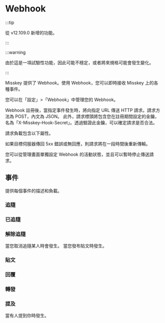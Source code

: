 # Webhook

:::tip

從 v12.109.0 新增的功能。

:::

:::warning

由於這是一項試驗性功能，因此可能不穩定，或者將來規格可能會發生變化。

:::

Misskey 提供了 Webhook。使用 Webhook，您可以即時接收 Misskey 上的各種事件。

您可以在「設定」>「Webhook」中管理您的 Webhook。

Webhook 註冊後，當指定事件發生時，將向指定 URL 傳送 HTTP 請求。請求方法為 POST，內文為 JSON。
此外，請求標頭將包含您在註冊期間設定的金鑰，名為「X-Misskey-Hook-Secret」。透過驗證此金鑰，可以確定請求是否合法。

請求負載包含以下屬性。

<MkSchemaViewerItemObject :schema="{
type: 'object',
properties: {
hookId: {
 type: 'string',
 description: 'Webhook ID',
},
userId: {
 type: 'string',
 description: 'Webhook作成者のユーザーID',
},
eventId: {
 type: 'string',
 description: 'イベントのID',
},
createdAt: {
 type: 'integer',
 description: 'イベントが発生した日時(UNIX time、ミリ秒)',
},
type: {
 type: 'string',
 description: 'イベントの種類',
},
body: {
 type: 'object',
 description: 'イベントのペイロード',
},
}
}"/>

如果目標伺服器傳回 5xx 錯誤或無回應，則請求將在一段時間後重新傳輸。

您可以從管理畫面單獨設定 Webhook 的活動狀態，並且可以暫時停止傳送請求。

## 事件

提供每個事件的描述和負載。

### 追隨

<MkSchemaViewerItemObject :schema="{
type: 'object',
properties: {
 user: {
 	$ref: 'misskey://User',
 	description: 'フォローを行ったユーザー',
 },
}
}"/>

<MkSchemaViewerItemObject :schema="{
type: 'object',
properties: {
user: {
 $ref: 'misskey://User',
 description: 'フォローしたユーザー',
},
}
}"/>

### 已追隨

<MkSchemaViewerItemObject :schema="{
type: 'object',
properties: {
 user: {
 	$ref: 'misskey://User',
 	description: 'フォロー解除したユーザー',
 },
}
}"/>

<MkSchemaViewerItemObject :schema="{
type: 'object',
properties: {
user: {
 $ref: 'misskey://User',
 description: 'フォローを行ったユーザー',
},
}
}"/>

### 解除追隨

當您取消追隨某人時會發生。 當您發布貼文時發生。

<MkSchemaViewerItemObject :schema="{
type: 'object',
properties: {
user: {
 $ref: 'misskey://User',
 description: 'フォロー解除したユーザー',
},
}
}"/>

### 貼文

<MkSchemaViewerItemObject :schema="{
type: 'object',
properties: {
 note: {
 	$ref: 'misskey://Note',
 	description: '返信',
 },
}
}"/>

<MkSchemaViewerItemObject :schema="{
type: 'object',
properties: {
note: {
 $ref: 'misskey://Note',
 description: '作成されたノート',
},
}
}"/>

### 回覆

<MkSchemaViewerItemObject :schema="{
type: 'object',
properties: {
 note: {
 	$ref: 'misskey://Note',
 	description: 'Renote',
 },
}
}"/>

<MkSchemaViewerItemObject :schema="{
type: 'object',
properties: {
note: {
 $ref: 'misskey://Note',
 description: '返信',
},
}
}"/>

### 轉發

<MkSchemaViewerItemObject :schema="{
type: 'object',
properties: {
 note: {
 	$ref: 'misskey://Note',
 	description: 'メンションを含むノート',
 },
}
}"/>

<MkSchemaViewerItemObject :schema="{
type: 'object',
properties: {
note: {
 $ref: 'misskey://Note',
 description: 'Renote',
},
}
}"/>

### 提及

當有人提到你時發生。

<MkSchemaViewerItemObject :schema="{
type: 'object',
properties: {
note: {
 $ref: 'misskey://Note',
 description: 'メンションを含むノート',
},
}
}"/>

